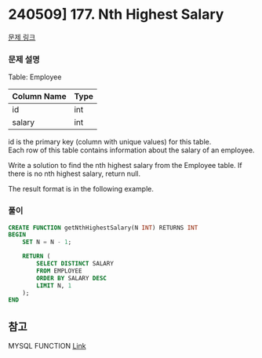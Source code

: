 # 240509] 177. Nth Highest Salary

[문제 링크](https://leetcode.com/problems/nth-highest-salary/description/)

### 문제 설명
Table: Employee  

| Column Name | Type |
|-------------|------|
| id          | int  |
| salary      | int  |

id is the primary key (column with unique values) for this table.  
Each row of this table contains information about the salary of an employee.  

Write a solution to find the nth highest salary from the Employee table. If there is no nth highest salary, return null.  

The result format is in the following example.  

### 풀이
```sql
CREATE FUNCTION getNthHighestSalary(N INT) RETURNS INT
BEGIN
    SET N = N - 1;

    RETURN (
        SELECT DISTINCT SALARY
        FROM EMPLOYEE
        ORDER BY SALARY DESC
        LIMIT N, 1
    );
END
```

## 참고
MYSQL FUNCTION [Link](https://wakestand.tistory.com/503)  